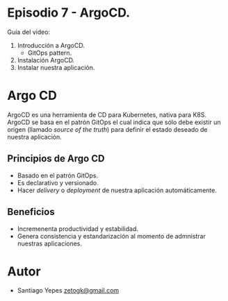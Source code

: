 # Episodio 7 - ArgoCD.

Guía del video:

1. Introducción a ArgoCD.
    - GitOps pattern.
2. Instalación ArgoCD.
3. Instalar nuestra aplicación.

# Argo CD

ArgoCD es una herramienta de CD para Kubernetes, nativa para K8S.
ArgoCD se basa en el patrón GitOps el cual indica que sólo debe existir un origen (llamado *source of the truth*) para definir el estado deseado de nuestra aplicación.

## Principios de Argo CD
* Basado en el patrón GitOps.
* Es declarativo y versionado.
* Hacer *delivery* o *deployment* de nuestra aplicación automáticamente.

## Beneficios
* Incremenenta productividad y estabilidad.
* Genera consistencia y estandarización al momento de admnistrar nuestras aplicaciones.

# Autor

* Santiago Yepes <zetogk@gmail.com>